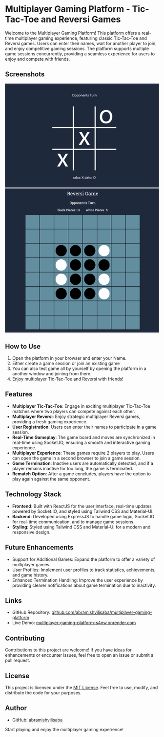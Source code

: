 # Multiplayer Gaming Platform - Tic-Tac-Toe and Reversi Games

Welcome to the Multiplayer Gaming Platform! This platform offers a real-time multiplayer gaming experience, featuring classic Tic-Tac-Toe and Reversi games. Users can enter their names, wait for another player to join, and enjoy competitive gaming sessions. The platform supports multiple game sessions concurrently, providing a seamless experience for users to enjoy and compete with friends.

## Screenshots

![Screenshot1](./screenshot.jpg)
![Screenshot2](./screenshot2.jpg)

## How to Use

1. Open the platform in your browser and enter your Name.
2. Either create a game session or join an existing game
3. You can also test game all by yourself by opening the platform in a another window and joining from there.
4. Enjoy multiplayer Tic-Tac-Toe and Reversi with friends!

## Features

-   **Multiplayer Tic-Tac-Toe**: Engage in exciting multiplayer Tic-Tac-Toe matches where two players can compete against each other.
-   **Multiplayer Reversi**: Enjoy strategic multiplayer Reversi games, providing a fresh gaming experience.
-   **User Registration**: Users can enter their names to participate in a game session.
-   **Real-Time Gameplay**: The game board and moves are synchronized in real-time using Socket.IO, ensuring a smooth and interactive gaming experience.
-   **Multiplayer Experience**: These games require 2 players to play. Users can open the game in a second browser to join a game session.
-   **Game Termination**: Inactive users are automatically detected, and if a player remains inactive for too long, the game is terminated.
-   **Rematch Option**: After a game concludes, players have the option to play again against the same opponent.

## Technology Stack

-   **Frontend**: Built with ReactJS for the user interface, real-time updates powered by Socket.IO, and styled using Tailwind CSS and Material-UI.
-   **Backend**: Developed using ExpressJS to handle game logic, Socket.IO for real-time communication, and to manage game sessions.
-   **Styling**: Styled using Tailwind CSS and Material-UI for a modern and responsive design.

## Future Enhancements

-   Support for Additional Games: Expand the platform to offer a variety of multiplayer games.
-   User Profiles: Implement user profiles to track statistics, achievements, and game history.
-   Enhanced Termination Handling: Improve the user experience by providing clearer notifications about game termination due to inactivity.

## Links

-   GitHub Repository: [github.com/abramishvilisaba/multiplayer-gaming-platform](https://github.com/abramishvilisaba/multiplayer-gaming-platform)
-   Live Demo: [multiplayer-gaming-platform-s4nw.onrender.com](https://multiplayer-gaming-platform-s4nw.onrender.com/)

## Contributing

Contributions to this project are welcome! If you have ideas for enhancements or encounter issues, feel free to open an issue or submit a pull request.

## License

This project is licensed under the [MIT License](LICENSE). Feel free to use, modify, and distribute the code for your purposes.

## Author

-   GitHub: [abramishvilisaba](https://github.com/abramishvilisaba)

Start playing and enjoy the multiplayer gaming experience!
